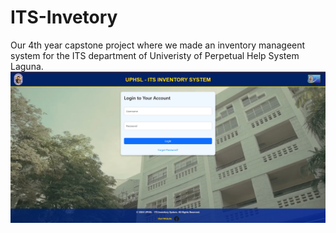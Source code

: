 # ITS-Invetory
Our 4th year capstone project where we made an inventory manageent system for the ITS department of Univeristy of Perpetual Help System Laguna. 
![alt text](https://github.com/Yuroki31/ITS-Inventory-Management/blob/bd0eea37982617135ed97c48f352ce48881bf65b/its-login.png)


